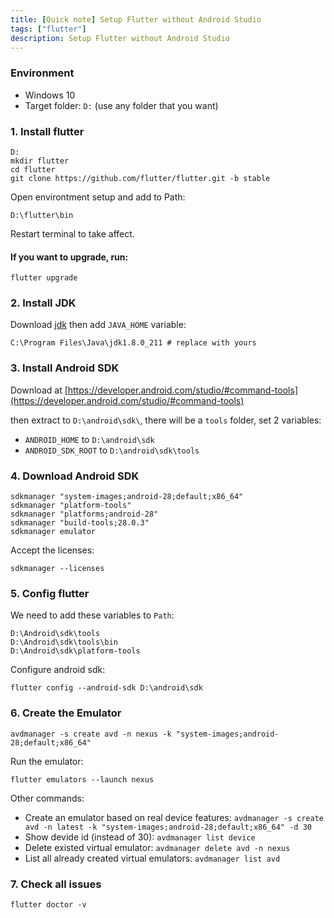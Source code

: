 ```yaml
---
title: [Quick note] Setup Flutter without Android Studio
tags: ["flutter"]
description: Setup Flutter without Android Studio
---
```


### Environment

- Windows 10
- Target folder: `D:` (use any folder that you want)

### 1. Install flutter

```
D:
mkdir flutter
cd flutter
git clone https://github.com/flutter/flutter.git -b stable
```

Open environtment setup and add to Path:

```
D:\flutter\bin
```

Restart terminal to take affect.

#### If you want to upgrade, run:

```
flutter upgrade
```

### 2. Install JDK

Download [jdk](https://www.oracle.com/java/technologies/javase-jdk13-downloads.html) then add `JAVA_HOME` variable:

```
C:\Program Files\Java\jdk1.8.0_211 # replace with yours
```

### 3. Install Android SDK

Download at [https://developer.android.com/studio/#command-tools](https://developer.android.com/studio/#command-tools)

then extract to `D:\android\sdk\`, there will be a `tools` folder, set 2 variables:

- `ANDROID_HOME` to `D:\android\sdk`
- `ANDROID_SDK_ROOT` to `D:\android\sdk\tools`

### 4. Download Android SDK

```
sdkmanager "system-images;android-28;default;x86_64"
sdkmanager "platform-tools"
sdkmanager "platforms;android-28"
sdkmanager "build-tools;28.0.3"
sdkmanager emulator
```

Accept the licenses:

```
sdkmanager --licenses
```

### 5. Config flutter

We need to add these variables to `Path`:

```
D:\Android\sdk\tools
D:\Android\sdk\tools\bin
D:\Android\sdk\platform-tools
```

Configure android sdk:

```
flutter config --android-sdk D:\android\sdk
```

### 6. Create the Emulator

```
avdmanager -s create avd -n nexus -k "system-images;android-28;default;x86_64"
```

Run the emulator:

```
flutter emulators --launch nexus
```

Other commands:

- Create an emulator based on real device features: `avdmanager -s create avd -n latest -k "system-images;android-28;default;x86_64" -d 30`
- Show devide id (instead of 30): `avdmanager list device`
- Delete existed virtual emulator: `avdmanager delete avd -n nexus`
- List all already created virtual emulators: `avdmanager list avd`

### 7. Check all issues

```
flutter doctor -v
```
